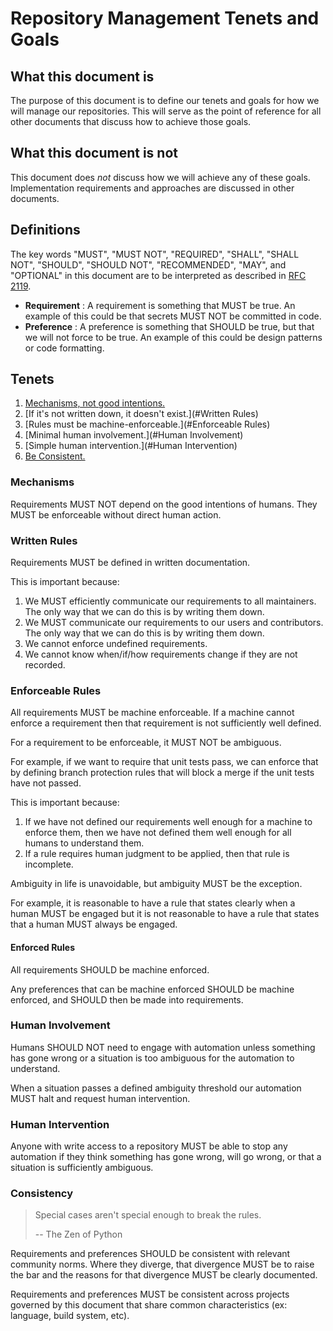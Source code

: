 # Repository Management Tenets and Goals

## What this document is

The purpose of this document is to define our tenets and goals
for how we will manage our repositories.
This will serve as the point of reference for all other documents
that discuss how to achieve those goals.

## What this document is not

This document does *not* discuss how we will achieve any of these goals.
Implementation requirements and approaches are discussed in other documents.

## Definitions

The key words "MUST", "MUST NOT", "REQUIRED", "SHALL", "SHALL
NOT", "SHOULD", "SHOULD NOT", "RECOMMENDED",  "MAY", and
"OPTIONAL" in this document are to be interpreted as described in
[RFC 2119](https://tools.ietf.org/html/rfc2119).

* **Requirement** : A requirement is something that MUST be true.
    An example of this could be that secrets MUST NOT be committed in code.
* **Preference** : A preference is something that SHOULD be true,
    but that we will not force to be true.
    An example of this could be design patterns or code formatting.

## Tenets

1. [Mechanisms, not good intentions.](#Mechanisms)
1. [If it's not written down, it doesn't exist.](#Written Rules)
1. [Rules must be machine-enforceable.](#Enforceable Rules)
1. [Minimal human involvement.](#Human Involvement)
1. [Simple human intervention.](#Human Intervention)
1. [Be Consistent.](#Consistency)

### Mechanisms

Requirements MUST NOT depend on the good intentions of humans.
They MUST be enforceable without direct human action.

### Written Rules

Requirements MUST be defined in written documentation.

This is important because:

1. We MUST efficiently communicate our requirements to all maintainers.
    The only way that we can do this is by writing them down.
1. We MUST communicate our requirements to our users and contributors.
    The only way that we can do this is by writing them down.
1. We cannot enforce undefined requirements.
1. We cannot know when/if/how requirements change if they are not recorded.

### Enforceable Rules

All requirements MUST be machine enforceable.
If a machine cannot enforce a requirement
then that requirement is not sufficiently well defined.

For a requirement to be enforceable, it MUST NOT be ambiguous.

For example, if we want to require that unit tests pass,
we can enforce that by defining branch protection rules
that will block a merge if the unit tests have not passed.

This is important because:

1. If we have not defined our requirements well enough for a machine to enforce them,
    then we have not defined them well enough for all humans to understand them.
1. If a rule requires human judgment to be applied,
    then that rule is incomplete.

Ambiguity in life is unavoidable, but ambiguity MUST be the exception.

For example, it is reasonable to have a rule that states clearly when a human MUST be engaged
but it is not reasonable to have a rule that states that a human MUST always be engaged.

#### Enforced Rules

All requirements SHOULD be machine enforced.

Any preferences that can be machine enforced
SHOULD be machine enforced,
and SHOULD then be made into requirements.

### Human Involvement

Humans SHOULD NOT need to engage with automation unless something has gone wrong
or a situation is too ambiguous for the automation to understand.

When a situation passes a defined ambiguity threshold
our automation MUST halt and request human intervention.

### Human Intervention

Anyone with write access to a repository MUST be able to stop any automation
if they think something has gone wrong, will go wrong,
or that a situation is sufficiently ambiguous.

### Consistency

> Special cases aren't special enough to break the rules.
>
>  -- The Zen of Python

Requirements and preferences SHOULD be consistent with relevant community norms.
Where they diverge, that divergence MUST be to raise the bar
and the reasons for that divergence MUST be clearly documented.

Requirements and preferences MUST be consistent across projects
governed by this document that share common characteristics
(ex: language, build system, etc).
